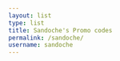 ```yaml
---
layout: list
type: list
title: Sandoche's Promo codes
permalink: /sandoche/
username: sandoche
---
```

